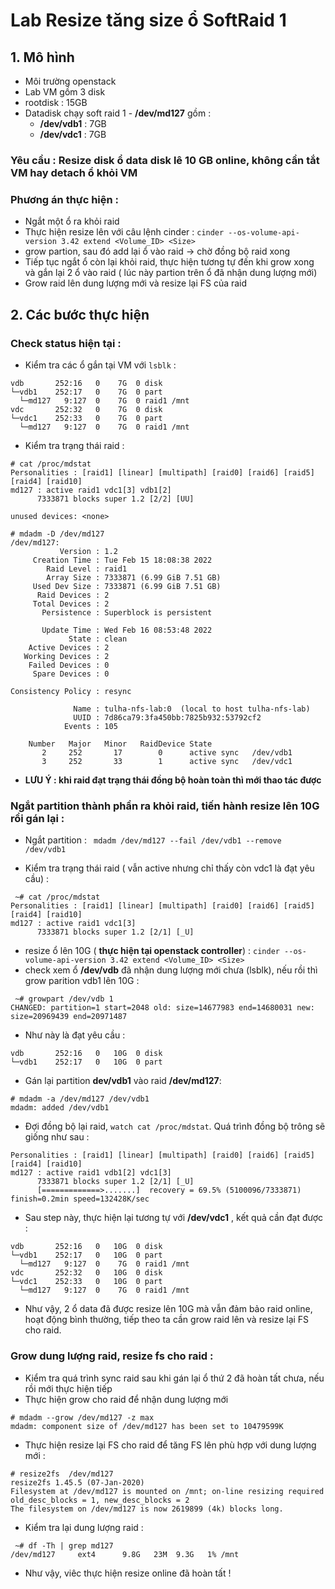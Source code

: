 # Lab Resize tăng size ổ SoftRaid 1 

## 1. Mô hình
- Môi trường openstack 
- Lab VM gồm 3 disk
- rootdisk : 15GB 
- Datadisk chạy soft raid 1 - **/dev/md127** gồm : 
    - **/dev/vdb1** : 7GB
    - **/dev/vdc1** : 7GB

### Yêu cầu : Resize disk ổ data disk lê 10 GB online, không cần tắt VM hay detach ổ khỏi VM 

### Phương án thực hiện : 
- Ngắt một ổ ra khỏi raid
- Thực hiện resize lên với câu lệnh cinder : `cinder --os-volume-api-version 3.42 extend <Volume_ID> <Size> `
- grow partion, sau đó add lại ổ vào raid -> chờ đồng bộ raid xong
- Tiếp tục ngắt ổ còn lại khỏi raid, thực hiện tương tự đến khi grow xong và gắn lại 2 ổ vào raid ( lúc này partion trên ổ đã nhận dung lượng mới)
- Grow raid lên dung lượng mới và resize lại FS của raid

## 2. Các bước thực hiện 

### Check status hiện tại  : 
- Kiểm tra các ổ gắn tại VM với `lsblk` : 
```
vdb       252:16   0    7G  0 disk  
└─vdb1    252:17   0    7G  0 part  
  └─md127   9:127  0    7G  0 raid1 /mnt
vdc       252:32   0    7G  0 disk  
└─vdc1    252:33   0    7G  0 part  
  └─md127   9:127  0    7G  0 raid1 /mnt
```

- Kiểm tra trạng thái raid :
```
# cat /proc/mdstat
Personalities : [raid1] [linear] [multipath] [raid0] [raid6] [raid5] [raid4] [raid10] 
md127 : active raid1 vdc1[3] vdb1[2]
      7333871 blocks super 1.2 [2/2] [UU]
      
unused devices: <none>
```
```
# mdadm -D /dev/md127
/dev/md127:
           Version : 1.2
     Creation Time : Tue Feb 15 18:08:38 2022
        Raid Level : raid1
        Array Size : 7333871 (6.99 GiB 7.51 GB)
     Used Dev Size : 7333871 (6.99 GiB 7.51 GB)
      Raid Devices : 2
     Total Devices : 2
       Persistence : Superblock is persistent

       Update Time : Wed Feb 16 08:53:48 2022
             State : clean 
    Active Devices : 2
   Working Devices : 2
    Failed Devices : 0
     Spare Devices : 0

Consistency Policy : resync

              Name : tulha-nfs-lab:0  (local to host tulha-nfs-lab)
              UUID : 7d86ca79:3fa450bb:7825b932:53792cf2
            Events : 105

    Number   Major   Minor   RaidDevice State
       2     252       17        0      active sync   /dev/vdb1
       3     252       33        1      active sync   /dev/vdc1
```

- **LƯU Ý : khi raid đạt trạng thái đồng bộ hoàn toàn thì mới thao tác được**

### Ngắt partition thành phần ra khỏi raid, tiến hành resize lên 10G rồi gán lại :

- Ngắt partition : ` mdadm /dev/md127 --fail /dev/vdb1 --remove /dev/vdb1`

- Kiểm tra trạng thái raid ( vẫn active nhưng chỉ thấy còn vdc1 là đạt yêu cầu) : 
```
 ~# cat /proc/mdstat
Personalities : [raid1] [linear] [multipath] [raid0] [raid6] [raid5] [raid4] [raid10] 
md127 : active raid1 vdc1[3]
      7333871 blocks super 1.2 [2/1] [_U]
```
- resize ổ lên 10G ( **thực hiện tại openstack controller**) : `cinder --os-volume-api-version 3.42 extend <Volume_ID> <Size>`
- check xem ổ **/dev/vdb** đã nhận dung lượng mới chưa (lsblk), nếu rồi thì grow parition vdb1 lên 10G : 
```
 ~# growpart /dev/vdb 1
CHANGED: partition=1 start=2048 old: size=14677983 end=14680031 new: size=20969439 end=20971487
```
- Như này là đạt yêu cầu : 
```
vdb       252:16   0   10G  0 disk  
└─vdb1    252:17   0   10G  0 part
```
- Gán lại partition **dev/vdb1** vào raid **/dev/md127**:
```
# mdadm -a /dev/md127 /dev/vdb1
mdadm: added /dev/vdb1
```
- Đợi đồng bộ lại raid, `watch cat /proc/mdstat`. Quá trình đồng bộ trông sẽ giống như sau  :
```
Personalities : [raid1] [linear] [multipath] [raid0] [raid6] [raid5] [raid4] [raid10]
md127 : active raid1 vdb1[2] vdc1[3]
      7333871 blocks super 1.2 [2/1] [_U]
      [=============>.......]  recovery = 69.5% (5100096/7333871) finish=0.2min speed=132428K/sec
```
- Sau step này, thực hiện lại tương tự với **/dev/vdc1** , kết quả cần đạt được : 
```
vdb       252:16   0   10G  0 disk  
└─vdb1    252:17   0   10G  0 part  
  └─md127   9:127  0    7G  0 raid1 /mnt
vdc       252:32   0   10G  0 disk  
└─vdc1    252:33   0   10G  0 part  
  └─md127   9:127  0    7G  0 raid1 /mnt
```
- Như vậy, 2 ổ data đã được resize lên 10G mà vẫn đảm bảo raid online, hoạt động bình thường, tiếp theo ta cần grow raid lên và resize lại FS cho raid.

### Grow dung lượng raid, resize fs cho raid : 

- Kiểm tra quá trình sync raid sau khi gán lại ổ thứ 2 đã hoàn tất chưa, nếu rồi mới thực hiện tiếp
- Thực hiện grow cho raid để nhận dung lượng mới 
```
# mdadm --grow /dev/md127 -z max
mdadm: component size of /dev/md127 has been set to 10479599K
```
- Thực hiện resize lại FS cho raid để tăng FS lên phù hợp với dung lượng mới : 
```
# resize2fs  /dev/md127
resize2fs 1.45.5 (07-Jan-2020)
Filesystem at /dev/md127 is mounted on /mnt; on-line resizing required
old_desc_blocks = 1, new_desc_blocks = 2
The filesystem on /dev/md127 is now 2619899 (4k) blocks long.
```
- Kiểm tra lại dung lượng raid : 
```
 ~# df -Th | grep md127
/dev/md127     ext4      9.8G   23M  9.3G   1% /mnt
```
- Như vậy, viêc thực hiện resize online đã hoàn tất !








